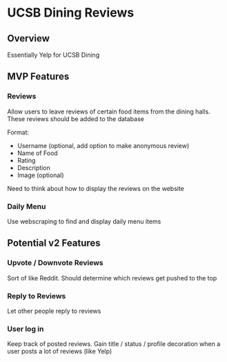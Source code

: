 # UCSB Dining Reviews
## Overview
Essentially Yelp for UCSB Dining

## MVP Features

### Reviews

Allow users to leave reviews of certain food items from the dining halls. These reviews should be added to the database

Format:
* Username (optional, add option to make anonymous review)
* Name of Food
* Rating
* Description
* Image (optional)

Need to think about how to display the reviews on the website

### Daily Menu

Use webscraping to find and display daily menu items

## Potential v2 Features

### Upvote / Downvote Reviews

Sort of like Reddit. Should determine which reviews get pushed to the top

### Reply to Reviews

Let other people reply to reviews

### User log in

Keep track of posted reviews. Gain title / status / profile decoration when a user posts a lot of reviews (like Yelp)
